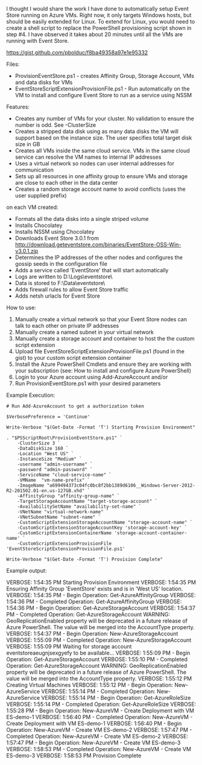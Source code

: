 I thought I would share the work I have done to automatically setup Event Store running on Azure VMs.  Right now, it only targets Windows hosts, but should be easily extended for Linux.  To extend for Linux, you would need to create a shell script to replace the PowerShell provisioning script shown in step #4.  I have observed it takes about 20 minutes until all the VMs are running with Event Store.

https://gist.github.com/pbolduc/f8ba49358a97e1e95332

Files:

* ProvisionEventStore.ps1  - creates Affinity Group, Storage Account, VMs and data disks for VMs
* EventStoreScriptExtensionProvisionFile.ps1 - Run automatically on the VM to install and configure Event Store to run as a service using NSSM

Features:

* Creates any number of VMs for your cluster. No validation to ensure the number is odd.  See -ClusterSize
* Creates a stripped data disk using as many data disks the VM will support based on the instance size. The user specifies total target disk size in GB
* Creates all VMs inside the same cloud service. VMs in the same cloud service can resolve the VM names to internal IP addresses
* Uses a virtual network so nodes can user internal addresses for communication
* Sets up all resources in one affinity group to ensure VMs and storage are close to each other in the data center
* Creates a random storage account name to avoid conflicts (uses the user supplied prefix)

on each VM created:

* Formats all the data disks into a single striped volume
* Installs Chocolatey
* Installs NSSM using Chocolatey
* Downloads Event Store 3.0.1 from http://download.geteventstore.com/binaries/EventStore-OSS-Win-v3.0.1.zip
* Determines the IP addresses of the other nodes and configures the gossip seeds in the configuration file
* Adds a service called 'EventStore' that will start automatically
* Logs are written to D:\Logs\eventstore\
* Data is stored to F:\Data\eventstore\
* Adds firewall rules to allow Event Store traffic
* Adds netsh urlacls for Event Store

How to use:

1. Manually create a virtual network so that your Event Store nodes can talk to each other on private IP addresses
2. Manually create a named subnet in your virtual network
3. Manually create a storage account and container to host the the custom script extension
4. Upload file EventStoreScriptExtensionProvisionFile.ps1 (found in the gist) to your custom script extension container
5. Install the Azure PowerShell Cmdlets and ensure they are working with your subscription (see: How to install and configure Azure PowerShell)
6. Login to your Azure account using Add-AzureAccount and/or 
7. Run ProvisionEventStore.ps1 with your desired parameters

Example Execution:

```
# Run Add-AzureAccount to get a authorization token

$VerbosePreference = 'Continue'

Write-Verbose "$(Get-Date -Format 'T') Starting Provision Environment"

. "$PSScriptRoot\ProvisionEventStore.ps1" `
    -ClusterSize 3 `
    -DataDiskSize 160 `
    -Location "West US" `
    -InstanceSize "Medium" `
    -username "admin-username" `
    -password "admin-password" `
    -ServiceName "cloud-service-name" `
    -VMName  "vm-name-prefix" `
    -ImageName "a699494373c04fc0bc8f2bb1389d6106__Windows-Server-2012-R2-201502.01-en.us-127GB.vhd" `
    -AffinityGroup "affinity-group-name" `
    -TargetStorageAccountName "target-storage-account" `
    -AvailabilitySetName "availability-set-name" `
    -VNetName "virtual-network-name" `
    -VNetSubnetName "subnet-name" `
    -CustomScriptExtensionStorageAccountName "storage-account-name" `
    -CustomScriptExtensionStorageAccountKey 'storage-account-key' `
    -CustomScriptExtensionContainerName 'storage-account-container-name' `
    -CustomScriptExtensionProvisionFile 'EventStoreScriptExtensionProvisionFile.ps1'

Write-Verbose "$(Get-Date -Format 'T') Provision Complete"
```

Example output:

VERBOSE: 1:54:35 PM Starting Provision Environment
VERBOSE: 1:54:35 PM Ensuring Affinity Group 'EventStore' exists and is in 'West US' location.
VERBOSE: 1:54:35 PM - Begin Operation: Get-AzureAffinityGroup
VERBOSE: 1:54:36 PM - Completed Operation: Get-AzureAffinityGroup
VERBOSE: 1:54:36 PM - Begin Operation: Get-AzureStorageAccount
VERBOSE: 1:54:37 PM - Completed Operation: Get-AzureStorageAccount
WARNING: GeoReplicationEnabled property will be deprecated in a future release of Azure PowerShell. The value will be merged into the AccountType property.
VERBOSE: 1:54:37 PM - Begin Operation: New-AzureStorageAccount
VERBOSE: 1:55:09 PM - Completed Operation: New-AzureStorageAccount
VERBOSE: 1:55:09 PM Waiting for storage account eventstoreaeugnjsexgyefy to be available...
VERBOSE: 1:55:09 PM - Begin Operation: Get-AzureStorageAccount
VERBOSE: 1:55:10 PM - Completed Operation: Get-AzureStorageAccount
WARNING: GeoReplicationEnabled property will be deprecated in a future release of Azure PowerShell. The value will be merged into the AccountType property.
VERBOSE: 1:55:12 PM Creating Virtual Machines
VERBOSE: 1:55:12 PM - Begin Operation: New-AzureService
VERBOSE: 1:55:14 PM - Completed Operation: New-AzureService
VERBOSE: 1:55:14 PM - Begin Operation: Get-AzureRoleSize
VERBOSE: 1:55:14 PM - Completed Operation: Get-AzureRoleSize
VERBOSE: 1:55:28 PM - Begin Operation: New-AzureVM - Create Deployment with VM ES-demo-1
VERBOSE: 1:56:40 PM - Completed Operation: New-AzureVM - Create Deployment with VM ES-demo-1
VERBOSE: 1:56:40 PM - Begin Operation: New-AzureVM - Create VM ES-demo-2
VERBOSE: 1:57:47 PM - Completed Operation: New-AzureVM - Create VM ES-demo-2
VERBOSE: 1:57:47 PM - Begin Operation: New-AzureVM - Create VM ES-demo-3
VERBOSE: 1:58:53 PM - Completed Operation: New-AzureVM - Create VM ES-demo-3
VERBOSE: 1:58:53 PM Provision Complete
